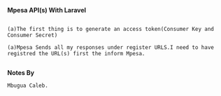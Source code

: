 **Mpesa API(s) With Laravel**

```

(a)The first thing is to generate an access token(Consumer Key and Consumer Secret)

(a)Mpesa Sends all my responses under register URLS.I need to have
registred the URL(s) first the inform Mpesa.


```

**Notes By**

```
Mbugua Caleb.


```
